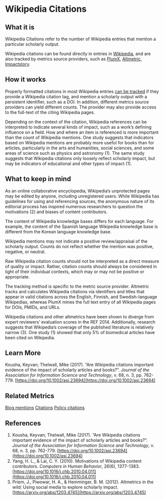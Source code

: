 # Wikipedia Citations

## What it is

Wikipedia Citations refer to the number of Wikipedia entries that mention a particular scholarly output. 

Wikipedia citations can be found directly in entries in [Wikipedia](http://wikipedia.org/), and are also tracked by metrics source providers, such as [PlumX](http://plumanalytics.com/), [Altmetric](http://altmetric.com/), [Impactstory](http://impactstory.org/).


## How it works

Properly formatted citations in most Wikipedia entries [can be tracked](https://help.altmetric.com/support/solutions/articles/6000235982-wikipedia) if they provide a Wikipedia citation tag, and mention a scholarly output with a persistent identifier, such as a DOI. In addition, different metrics source providers can yield different counts. The provider may also provide access to the full-text of the citing Wikipedia pages.

Depending on the context of the citation, Wikipedia references can be interpreted to indicate several kinds of impact, such as a work’s defining influence on a field. How and where an item is referenced is more important than the count of Wikipedia mentions. One study suggests that indicators based on Wikipedia mentions are probably more useful for books than for articles, particularly in the arts and humanities, social sciences, and some areas of science such as physics and astronomy (1). The same study suggests that Wikipedia citations only loosely reflect scholarly impact, but may be indicators of educational and other types of impact (1).


## What to keep in mind

As an online collaborative encyclopedia, Wikipedia’s unprotected pages may be edited by anyone, including unregistered users. While Wikipedia has guidelines for using and referencing sources, the anonymous nature of its editorial process has inspired numerous researchers to question the motivations (2) and biases of content contributors. 

The content of Wikipedia knowledge bases differs for each language. For example, the content of the Spanish language Wikipedia knowledge base is different from the Korean language knowledge base.

Wikipedia mentions may not indicate a positive review/appraisal of the scholarly output. Counts do not reflect whether the mention was positive, negative, or neutral. 

Raw Wikipedia citation counts should not be interpreted as a direct measure of quality or impact. Rather, citation counts should always be considered in light of their individual contexts, which may or may not be positive or appropriate. 

The tracking method is specific to the metric source provider. Altmetric tracks and calculates Wikipedia citations via identifiers and titles that appear in valid citations across the English, Finnish, and Swedish-language Wikipedias, whereas PlumX mines the full text entry of all Wikipedia pages for DOIs, PMIDs, and URLs.

Wikipedia citations and other altmetrics have been shown to diverge from expert reviewers’ evaluation scores in the REF 2014. Additionally, research suggests that Wikipedia’s coverage of the published literature is relatively narrow (3). One study (1) showed that only 5% of biomedical articles have been cited on Wikipedia.

## Learn More

Kousha, Keyvan; Thelwall, Mike (2017). “Are Wikipedia citations important evidence of the impact of scholarly articles and books?”. *Journal of the Association for Information Science and Technology*, v. 68, n. 3, pp. 762-779. [https://doi.org/10.1002/asi.23694](https://doi.org/10.1002/asi.23694)


## Related Metrics

[Blog mentions]()
[Citations]()
[Policy citations]()


## References

1. Kousha, Keyvan; Thelwall, Mike (2017). “Are Wikipedia citations important evidence of the impact of scholarly articles and books?”. *Journal of the Association for Information Science and Technology*, v. 68, n. 3, pp. 762-779. [https://doi.org/10.1002/asi.23694](https://doi.org/10.1002/asi.23694)
2. Yang, H. L., & Lai, C. Y. (2010). Motivations of Wikipedia content contributors. *Computers in Human Behavior*, 26(6), 1377-1383. [https://doi.org/10.1016/j.chb.2010.04.011](https://doi.org/10.1016/j.chb.2010.04.011) 
3. Priem, J., Piwowar, H. A., & Hemminger, B. M. (2012). Altmetrics in the wild: Using social media to explore scholarly impact. [https://arxiv.org/abs/1203.4745](https://arxiv.org/abs/1203.4745)

